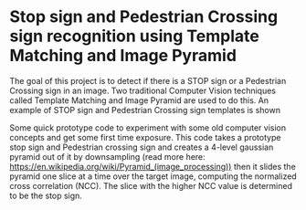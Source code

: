 # Stop sign and Pedestrian Crossing sign recognition using Template Matching and Image Pyramid

The goal of this project is to detect if there is a STOP sign or a Pedestrian Crossing sign in an image. Two traditional Computer Vision techniques called Template
Matching and Image Pyramid are used to do this. An example of STOP sign and Pedestrian Crossing sign templates is shown

Some quick prototype code to experiment with some old computer vision concepts and get some first time exposure. This code takes a prototype stop sign and Pedestrian crossing sign and creates a 4-level gaussian pyramid out of it by downsampling (read more here: https://en.wikipedia.org/wiki/Pyramid_(image_processing)) then it slides the pyramid one slice at a time over the target image, computing the normalized cross correlation (NCC). The slice with the higher NCC value is determined to be the stop sign.
